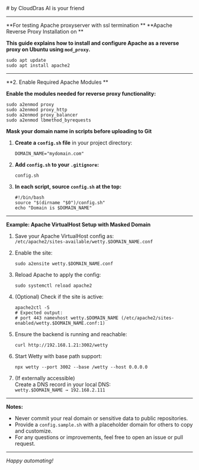 </small>
# by CloudDras AI is your friend

---
**For testing Apache proxyserver with ssl termination **
**Apache Reverse Proxy Installation on  **

**This guide explains how to install and configure Apache as a reverse proxy on Ubuntu using `mod_proxy`.**
 ```
sudo apt update
sudo apt install apache2
 ```
---

**2. Enable Required Apache Modules **

**Enable the modules needed for reverse proxy functionality:**
```
sudo a2enmod proxy
sudo a2enmod proxy_http
sudo a2enmod proxy_balancer
sudo a2enmod lbmethod_byrequests
```



**Mask your domain name in scripts before uploading to Git**

1. **Create a `config.sh` file** in your project directory:
    ```
    DOMAIN_NAME="mydomain.com"
    ```

2. **Add `config.sh` to your `.gitignore`:**
    ```
    config.sh
    ```

3. **In each script, source `config.sh` at the top:**
    ```
    #!/bin/bash
    source "$(dirname "$0")/config.sh"
    echo "Domain is $DOMAIN_NAME"
    ```

---

**Example: Apache VirtualHost Setup with Masked Domain**

1. Save your Apache VirtualHost config as:  
   `/etc/apache2/sites-available/wetty.$DOMAIN_NAME.conf`

2. Enable the site:
    ```
    sudo a2ensite wetty.$DOMAIN_NAME.conf
    ```

3. Reload Apache to apply the config:
    ```
    sudo systemctl reload apache2
    ```

4. (Optional) Check if the site is active:
    ```
    apache2ctl -S
    # Expected output:
    # port 443 namevhost wetty.$DOMAIN_NAME (/etc/apache2/sites-enabled/wetty.$DOMAIN_NAME.conf:1)
    ```

5. Ensure the backend is running and reachable:
    ```
    curl http://192.168.1.21:3002/wetty
    ```

6. Start Wetty with base path support:
    ```
    npx wetty --port 3002 --base /wetty --host 0.0.0.0
    ```

7. (If externally accessible)  
   Create a DNS record in your local DNS:  
   `wetty.$DOMAIN_NAME → 192.168.2.111`

---

**Notes:**
- Never commit your real domain or sensitive data to public repositories.
- Provide a `config.sample.sh` with a placeholder domain for others to copy and customize.
- For any questions or improvements, feel free to open an issue or pull request.

---

*Happy automating!*
</small>
